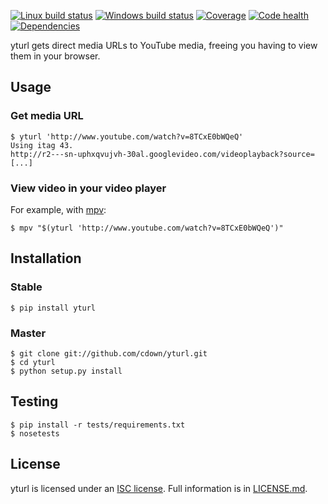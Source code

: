 [![Linux build status][travis-image]][travis-builds]
[![Windows build status][appveyor-image]][appveyor-builds]
[![Coverage][coveralls-image]][coveralls]
[![Code health][landscape-image]][landscape]
[![Dependencies][requires-image]][requires]

[travis-builds]: https://travis-ci.org/cdown/yturl
[travis-image]: https://img.shields.io/travis/cdown/yturl/master.svg?label=linux
[appveyor-builds]: https://ci.appveyor.com/project/cdown/yturl
[appveyor-image]: https://img.shields.io/appveyor/ci/cdown/yturl/master.svg?label=windows
[coveralls]: https://coveralls.io/r/cdown/yturl
[coveralls-image]: https://img.shields.io/coveralls/cdown/yturl/master.svg
[landscape]: https://landscape.io/github/cdown/yturl/master
[landscape-image]: https://landscape.io/github/cdown/yturl/master/landscape.svg
[requires]: https://requires.io/github/cdown/yturl/requirements/?branch=master
[requires-image]: https://img.shields.io/requires/github/cdown/yturl.svg?label=deps

yturl gets direct media URLs to YouTube media, freeing you having to view them
in your browser.

## Usage

### Get media URL

```
$ yturl 'http://www.youtube.com/watch?v=8TCxE0bWQeQ'
Using itag 43.
http://r2---sn-uphxqvujvh-30al.googlevideo.com/videoplayback?source=[...]
```

### View video in your video player

For example, with [mpv][]:

```
$ mpv "$(yturl 'http://www.youtube.com/watch?v=8TCxE0bWQeQ')"
```

[mpv]: http://mpv.io

## Installation

### Stable

    $ pip install yturl

### Master

    $ git clone git://github.com/cdown/yturl.git
    $ cd yturl
    $ python setup.py install

## Testing

    $ pip install -r tests/requirements.txt
    $ nosetests

## License

yturl is licensed under an
[ISC license](http://en.wikipedia.org/wiki/ISC_license). Full information is in
[LICENSE.md](LICENSE.md).
